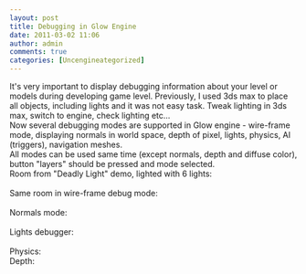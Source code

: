 ```yaml
---
layout: post
title: Debugging in Glow Engine
date: 2011-03-02 11:06
author: admin
comments: true
categories: [Uncengineategorized]
---
```

It's very important to display debugging information about your level or models during developing game level. Previously, I used 3ds max to place all objects, including lights and it was not easy task. Tweak lighting in 3ds max, switch to engine, check lighting etc... <br />   Now several debugging modes are supported in Glow engine - wire-frame mode, displaying normals in world space, depth of pixel, lights, physics, AI (triggers), navigation meshes.   <br />  All modes can be used same time (except normals, depth and diffuse color), button "layers" should be pressed and mode selected.  <br />  Room from "Deadly Light" demo, lighted with 6 lights: <a onblur="try {parent.deselectBloggerImageGracefully();} catch(e) {}" href="http://2.bp.blogspot.com/-zFJAsbz69no/TW4l-BRBHVI/AAAAAAAABFc/rBXefxEJ1I4/s1600/editor_room.jpg"><img class="image featured" src="http://2.bp.blogspot.com/-zFJAsbz69no/TW4l-BRBHVI/AAAAAAAABFc/rBXefxEJ1I4/s320/editor_room.jpg" border="0" alt="" id="BLOGGER_PHOTO_ID_5579438735780552018" /></a><br /><br /> Same room in wire-frame debug mode: <a onblur="try {parent.deselectBloggerImageGracefully();} catch(e) {}" href="http://3.bp.blogspot.com/-RdBaXGQDfgY/TW4mNJVi9_I/AAAAAAAABFk/Vw1oTjXyTgY/s1600/editor_wireframe.jpg"><img class="image featured" src="http://3.bp.blogspot.com/-RdBaXGQDfgY/TW4mNJVi9_I/AAAAAAAABFk/Vw1oTjXyTgY/s320/editor_wireframe.jpg" border="0" alt="" id="BLOGGER_PHOTO_ID_5579438995645069298" /></a><br /><br /> Normals mode: <a onblur="try {parent.deselectBloggerImageGracefully();} catch(e) {}" href="http://4.bp.blogspot.com/-nm8uXZzQq9M/TW4mZMeXLdI/AAAAAAAABFs/6ETfav-ycVk/s1600/editor_normals.jpg"><img class="image featured" src="http://4.bp.blogspot.com/-nm8uXZzQq9M/TW4mZMeXLdI/AAAAAAAABFs/6ETfav-ycVk/s320/editor_normals.jpg" border="0" alt="" id="BLOGGER_PHOTO_ID_5579439202645781970" /></a><br /><br />Lights debugger:<br /><a onblur="try {parent.deselectBloggerImageGracefully();} catch(e) {}" href="http://1.bp.blogspot.com/-l5Mf7f2tLBk/TW4mmPZ8t5I/AAAAAAAABF0/9dbECXt9caw/s1600/editor_lights.jpg"><img class="image featured" src="http://1.bp.blogspot.com/-l5Mf7f2tLBk/TW4mmPZ8t5I/AAAAAAAABF0/9dbECXt9caw/s320/editor_lights.jpg" border="0" alt="" id="BLOGGER_PHOTO_ID_5579439426770876306" /></a><br /><br /> Physics: <a onblur="try {parent.deselectBloggerImageGracefully();} catch(e) {}" href="http://1.bp.blogspot.com/-HoyWNuzt3o8/TW4m3bnLjSI/AAAAAAAABF8/cpbmoNydoWg/s1600/editor_physics.jpg"><img class="image featured" src="http://1.bp.blogspot.com/-HoyWNuzt3o8/TW4m3bnLjSI/AAAAAAAABF8/cpbmoNydoWg/s320/editor_physics.jpg" border="0" alt="" id="BLOGGER_PHOTO_ID_5579439722105376034" /></a>  <br /> Depth:<br /><a onblur="try {parent.deselectBloggerImageGracefully();} catch(e) {}" href="http://3.bp.blogspot.com/--RCcpYIffEM/TW8kX6OSKSI/AAAAAAAABGE/KdyyffHYIyo/s1600/editor_depth.jpg"><img class="image featured" src="http://3.bp.blogspot.com/--RCcpYIffEM/TW8kX6OSKSI/AAAAAAAABGE/KdyyffHYIyo/s320/editor_depth.jpg" border="0" alt="" id="BLOGGER_PHOTO_ID_5579718456520091938" /></a>
